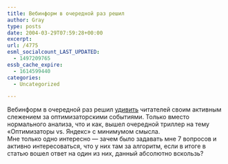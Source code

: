 ```yaml
---
title: Вебинформ в очередной раз решил
author: Gray
type: posts
date: 2004-03-29T07:59:28+00:00
excerpt:
url: /4775
esml_socialcount_LAST_UPDATED:
  - 1497209765
essb_cache_expire:
  - 1614599440
categories:
  - Uncategorized

---
```








Вебинформ в очередной раз решил <a href="http://webinform.ru/comments/895.html" target="_blank">удивить</a> читателей своим активным слежением за оптимизаторскими событиями. Только вместо нормального анализа, что и как, вышел очередной триллер на тему &#171;Оптимизаторы vs. Яндекс&#187; с минимумом смысла.  
Мне только одно интересно &#8212; зачем было задавать мне 7 вопросов и активно интересоваться, что у них там за алгоритм, если в итоге в статью вошел ответ на один из них, данный абсолютно вскользь?